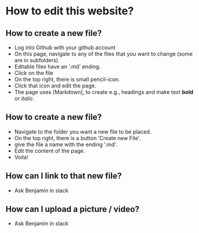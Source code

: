 # How to edit this website?

## How to create a new file?
* Log into Github with your github account
* On this page, navigate to any of the files that you want to change (some are in subfolders).
* Editable files have an '.md' ending.
* Click on the file
* On the top right, there is small pencil-icon.
* Click that icon and edit the page.
* The page uses [Markdown], to create e.g., headings and make text __bold__ or _italic_.


## How to create a new file?
* Navigate to the folder you want a new file to be placed.
* On the top right, there is a button 'Create new File'.
* give the file a name with the ending '.md'.
* Edit the content of the page.
* Voila!

## How can I link to that new file?
* Ask Benjamin in slack


## How can I upload a picture / video?
* Ask Benjamin in slack
